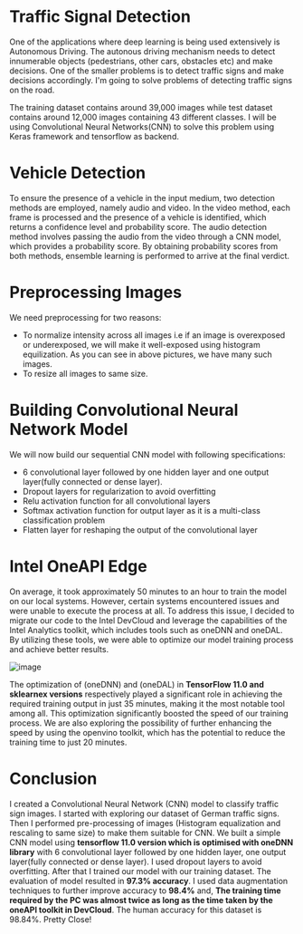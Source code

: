 # Traffic Signal Detection

One of the applications where deep learning is being used extensively is Autonomous Driving. The autonous driving mechanism needs to detect innumerable objects (pedestrians, other cars, obstacles etc) and make decisions. One of the smaller problems is to detect traffic signs and make decisions accordingly. I'm going to solve problems of detecting traffic signs on the road.

The training dataset contains around 39,000 images while test dataset contains around 12,000 images containing 43 different classes. I will be using Convolutional Neural Networks(CNN) to solve this problem using Keras framework and tensorflow as backend.

# Vehicle Detection

To ensure the presence of a vehicle in the input medium, two detection methods are employed, namely audio and video. In the video method, each frame is processed and the presence of a vehicle is identified, which returns a confidence level and probability score. The audio detection method involves passing the audio from the video through a CNN model, which provides a probability score. By obtaining probability scores from both methods, ensemble learning is performed to arrive at the final verdict.

# Preprocessing Images

We need preprocessing for two reasons:

* To normalize intensity across all images i.e if an image is overexposed or underexposed, we will make it well-exposed using histogram equilization. As you can see in above pictures, we have many such images.
* To resize all images to same size.

# Building Convolutional Neural Network Model

We will now build our sequential CNN model with following specifications:

* 6 convolutional layer followed by one hidden layer and one output layer(fully connected or dense layer).
* Dropout layers for regularization to avoid overfitting
* Relu activation function for all convolutional layers
* Softmax activation function for output layer as it is a multi-class classification problem
* Flatten layer for reshaping the output of the convolutional layer

# Intel OneAPI Edge

On average, it took approximately 50 minutes to an hour to train the model on our local systems. However, certain systems encountered issues and were unable to execute the process at all. To address this issue, I decided to migrate our code to the Intel DevCloud and leverage the capabilities of the Intel Analytics toolkit, which includes tools such as oneDNN and oneDAL. By utilizing these tools, we were able to optimize our model training process and achieve better results.

![image](https://user-images.githubusercontent.com/92366177/232070917-e63fd8ea-7bd6-414b-8d4c-a82e8d33c8af.png)

The optimization of (oneDNN) and (oneDAL) in __TensorFlow 11.0 and sklearnex versions__ respectively played a significant role in achieving the required training output in just 35 minutes, making it the most notable tool among all. This optimization significantly boosted the speed of our training process. We are also exploring the possibility of further enhancing the speed by using the openvino toolkit, which has the potential to reduce the training time to just 20 minutes.

# Conclusion

I created a Convolutional Neural Network (CNN) model to classify traffic sign images. I started with exploring our dataset of German traffic signs. Then I performed pre-processing of images (Histogram equalization and rescaling to same size) to make them suitable for CNN. We built a simple CNN model using __tensorflow 11.0 version which is optimised with oneDNN library__ with 6 convolutional layer followed by one hidden layer, one output layer(fully connected or dense layer). I used dropout layers to avoid overfitting. After that I trained our model with our training dataset. The evaluation of model resulted in __97.3% accuracy__. I used data augmentation techniques to further improve accuracy to __98.4%__ and, __The training time required by the PC was almost twice as long as the time taken by the oneAPI toolkit in DevCloud__. The human accuracy for this dataset is 98.84%. Pretty Close!
